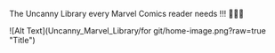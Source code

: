 The Uncanny Library every Marvel Comics reader needs !!! 👊💪🙌

![Alt Text](Uncanny_Marvel_Library/for git/home-image.png?raw=true "Title")

